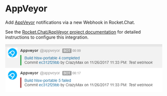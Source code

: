 # AppVeyor

Add [AppVeyor](https://www.appveyor.com) notifications via a new Webhook in Rocket.Chat.

See the [Rocket.Chat/AppVeyor project documentation](https://github.com/crazy-max/rocketchat-appveyor) for detailed instructions to configure this integration.

![AppVeyor Intergration](AppVeyor.png)
